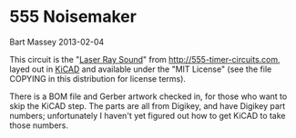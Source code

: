 # 555 Noisemaker
Bart Massey 2013-02-04

This circuit is the "[Laser Ray
Sound](http://www.555-timer-circuits.com/laser-ray-sound.html)"
from <http://555-timer-circuits.com>,
layed out in [KiCAD](http://kicad-pcb.org) and
available under the "MIT License" (see the file COPYING in
this distribution for license terms).

There is a BOM file and Gerber artwork checked in, for those
who want to skip the KiCAD step. The parts are all from
Digikey, and have Digikey part numbers; unfortunately I
haven't yet figured out how to get KiCAD to take those
numbers.

